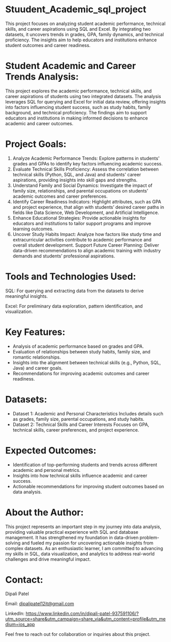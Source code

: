 # Stuudent_Academic_sql_project
This project focuses on analyzing student academic performance, technical skills, and career aspirations using SQL and Excel. By integrating two datasets, it uncovers trends in grades, GPA, family dynamics, and technical proficiency. The insights aim to help educators and institutions enhance student outcomes and career readiness.
# Student Academic and Career Trends Analysis: 
This project explores the academic performance, technical skills, and career aspirations of students using two integrated datasets. The analysis leverages SQL for querying and Excel for initial data review, offering insights into factors influencing student success, such as study habits, family background, and technical proficiency. The findings aim to support educators and institutions in making informed decisions to enhance academic and career outcomes.
# Project Goals:
1) Analyze Academic Performance Trends: Explore patterns in students' grades and GPAs to identify key factors influencing academic success.
2) Evaluate Technical Skills Proficiency: Assess the correlation between technical skills (Python, SQL, and Java) and students' career aspirations, providing insights into skill gaps and strengths.
3) Understand Family and Social Dynamics: Investigate the impact of family size, relationships, and parental occupations on students’ academic outcomes and career preferences.
4) Identify Career Readiness Indicators: Highlight attributes, such as GPA and project experience, that align with students’ desired career paths in fields like Data Science, Web Development, and Artificial Intelligence.
5) Enhance Educational Strategies: Provide actionable insights for educators and institutions to tailor support programs and improve learning outcomes.
6) Uncover Study Habits Impact: Analyze how factors like study time and extracurricular activities contribute to academic performance and overall student development.
Support Future Career Planning: Deliver data-driven recommendations to align academic training with industry demands and students’ professional aspirations.
# Tools and Technologies Used:
SQL: For querying and extracting data from the datasets to derive meaningful insights.

Excel: For preliminary data exploration, pattern identification, and visualization.
# Key Features:
- Analysis of academic performance based on grades and GPA.
- Evaluation of relationships between study habits, family size, and romantic relationships.
- Insights into the alignment between technical skills (e.g., Python, SQL, Java) and career goals.
- Recommendations for improving academic outcomes and career readiness.

# Datasets:
- Dataset 1: Academic and Personal Characteristics
      Includes details such as grades, family size, parental occupations, and study habits.
- Dataset 2: Technical Skills and Career Interests
      Focuses on GPA, technical skills, career preferences, and project experience.

# Expected Outcomes:
- Identification of top-performing students and trends across different academic and personal metrics.
- Insights into how technical skills influence academic and career success.
- Actionable recommendations for improving student outcomes based on data analysis.

# About the Author:
This project represents an important step in my journey into data analysis, providing valuable practical experience with SQL and database management. It has strengthened my foundation in data-driven problem-solving and fueled my passion for uncovering actionable insights from complex datasets. As an enthusiastic learner, I am committed to advancing my skills in SQL, data visualization, and analytics to address real-world challenges and drive meaningful impact.

# Contact:
Dipali Patel

Email: dipalipatel12it@gmail.com

LinkedIn: https://www.linkedin.com/in/dipali-patel-937591106/?utm_source=share&utm_campaign=share_via&utm_content=profile&utm_medium=ios_app

Feel free to reach out for collaboration or inquiries about this project.
  

  


